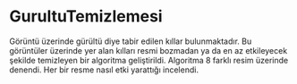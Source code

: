 # GurultuTemizlemesi
Görüntü üzerinde gürültü diye tabir edilen kıllar bulunmaktadır. Bu görüntüler
üzerinde yer alan kılları resmi bozmadan ya da en az etkileyecek şekilde temizleyen bir algoritma
geliştirildi. Algoritma 8 farklı resim üzerinde denendi. Her bir resme nasıl etki yarattığı incelendi.
